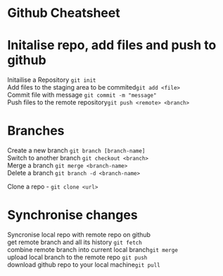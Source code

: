 # Github Cheatsheet

# Initalise repo, add files and push to github

Initailise a Repository `git init`  
Add files to the staging area to be commited`git add <file>`  
Commit file with message `git commit -m "message"`  
Push files to the remote repository`git push <remote> <branch>`

# Branches

Create a new branch `git branch [branch-name]`  
Switch to another branch `git checkout <branch>`  
Merge a branch `git merge <branch-name>`  
Delete a branch `git branch -d <branch-name>`

Clone a repo - `git clone <url>`

# Synchronise changes

Syncronise local repo with remote repo on github  
get remote branch and all its history `git fetch`  
combine remote branch into current local branch`git merge`  
upload local branch to the remote repo `git push`  
download github repo to your local machine`git pull`
